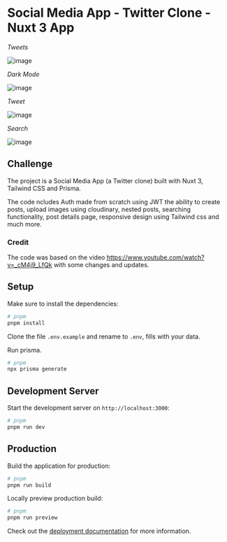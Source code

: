 # Social Media App - Twitter Clone - Nuxt 3 App

*Tweets*

![image](https://github.com/leomiranda/nuxt-3-tailwind-prisma/assets/32196/b7dc39d6-34a3-4119-9638-9e667f79c697)


*Dark Mode*

![image](https://github.com/leomiranda/nuxt-3-tailwind-prisma/assets/32196/eff52042-fcca-4f37-b16c-c0f89eee13f3)

*Tweet*

![image](https://github.com/leomiranda/nuxt-3-tailwind-prisma/assets/32196/c367e0bd-b624-4ff2-a0e1-0654135f8140)

*Search* 

![image](https://github.com/leomiranda/nuxt-3-tailwind-prisma/assets/32196/99f73bc9-5735-4919-a65a-254f9a0e89cf)


## Challenge

The project is a Social Media App (a Twitter clone) built with Nuxt 3, Tailwind CSS and Prisma. 

The code ncludes Auth made from scratch using JWT the ability to create posts, upload images using cloudinary, nested posts, searching functionality, post details page, responsive design using Tailwind css and much more.


### Credit

The code was based on the video https://www.youtube.com/watch?v=_cM4j9_LfQk with some changes and updates.

## Setup

Make sure to install the dependencies:

```bash
# pnpm
pnpm install
```

Clone the file `.env.example` and rename to `.env`, fills with your data.

Run prisma.

```bash
# pnpm
npx prisma generate
```

## Development Server

Start the development server on `http://localhost:3000`:

```bash
# pnpm
pnpm run dev
```

## Production

Build the application for production:

```bash
# pnpm
pnpm run build
```

Locally preview production build:

```bash
# pnpm
pnpm run preview
```

Check out the [deployment documentation](https://nuxt.com/docs/getting-started/deployment) for more information.
